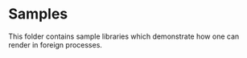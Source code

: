 # Samples
This folder contains sample libraries which demonstrate how one can render in foreign processes.
